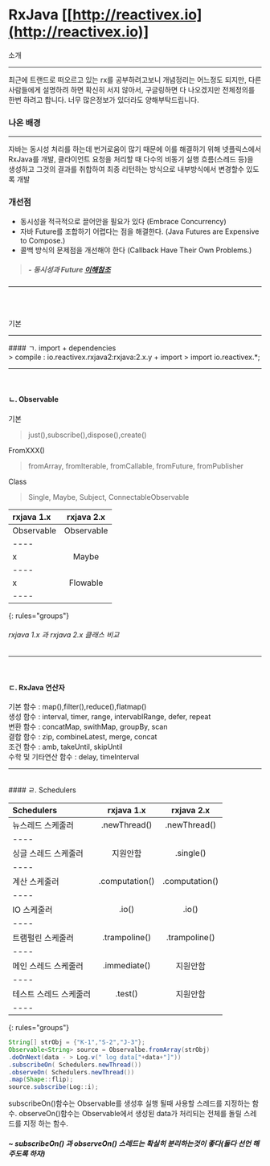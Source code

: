 # RxJava [[http://reactivex.io](http://reactivex.io)]

소개
<hr/>
최근에 트랜드로 떠오르고 있는 rx를 공부하려고보니 개념정리는 어느정도 되지만, 다른 사람들에게 
설명하려 하면 확신히 서지 않아서, 구글링하면 다 나오겠지만 전체정의를 한번 하려고 합니다. 
너무 많은정보가 있더라도 양해부탁드립니다.

### 나온 배경
<hr/>
자바는 동시성 처리를 하는데 번거로움이 많기 때문에 이를 해결하기 위해 넷플릭스에서 RxJava를 개발, 클라이언트 요청을 
처리할 때 다수의 비동기 실행 흐름(스레드 등)을 생성하고 그것의 결과를 취합하여 최종 리턴하는 방식으로 내부방식에서 변경할수 있도록 개발 

### 개선점
+ 동시성을 적극적으로 끌어안을 필요가 있다 (Embrace Concurrency)
+ 자바 Future를 조합하기 어렵다는 점을 해결한다. (Java Futures are Expensive to Compose.)
+ 콜백 방식의 문제점을 개선해야 한다 (Callback Have Their Own Problems.)

> ##### - 동시성과 Future [이해참조](http://hamait.tistory.com/748)
<hr/>
<br/><br/>



기본
<hr/>
#### ㄱ. import
+ dependencies <br>
 > compile : io.reactivex.rxjava2:rxjava:2.x.y
+ import
 > import io.reactivex.*;

<hr/>
<br/>

#### ㄴ. Observable
기본
> just(),subscribe(),dispose(),create()

FromXXX()
> fromArray, fromIterable, fromCallable, fromFuture, fromPublisher

Class
> Single, Maybe, Subject, ConnectableObservable

| rxjava 1.x | rxjava 2.x| 
|:--------|:-------:|
| Observable  | Observable  | 
|----
|  x  | Maybe  | 
|----
|  x  | Flowable  | 
|----
{: rules="groups"}

###### rxjava 1.x 과 rxjava 2.x 클래스 비교
<hr/>
<br/>

#### ㄷ. RxJava 연산자 <br/>
 기본 함수 : map(),filter(),reduce(),flatmap() <br/>
 생성 함수 : interval, timer, range, intervablRange, defer, repeat<br/>
 변환 함수 : concatMap, swithMap, groupBy, scan<br/>
 결합 함수 : zip, combineLatest, merge, concat<br/>
 조건 함수 : amb, takeUntil, skipUntil<br/> 
 수학 및 기타연산 함수 : delay, timeInterval <br/>
 
 
<hr/>
<br/>
#### ㄹ. Schedulers 

| Schedulers |rxjava 1.x | rxjava 2.x| 
|:--------|:-------:|:-------:|
| 뉴스레드 스케줄러  | .newThread()  |.newThread() |
|----
| 싱글 스레드 스케줄러  | 지원안함  | .single()|
|----
| 계산 스케줄러   | .computation()  |.computation()  |
|----
|  IO 스케줄러  | .io()  |.io() |
|----
|  트램펄린 스케줄러  | .trampoline()  | .trampoline()|
|----
|  메인 스레드 스케줄러  | .immediate()  | 지원안함 |
|----
|  테스트 스레드 스케줄러  | .test()  | 지원안함 |
|----
{: rules="groups"}

~~~ java
String[] strObj = {"K-1","S-2","J-3"};
Observable<String> source = Observalbe.fromArray(strObj)
.doOnNext(data - > Log.v(" log data["+data+"]"))
.subscribeOn( Schedulers.newThread())
.observeOn( Schedulers.newThread())
.map(Shape::flip);
source.subscribe(Log::i);

~~~
subscribeOn()함수는 Observable를 생성후 실행 될때 사용할 스레드를 지정하는 함수.
observeOn()함수는 Observable에서 생성된 data가 처리되는 전체를 돌릴 스레드를 지정 하는 함수.
##### ~ subscribeOn() 과 observeOn() 스레드는 확실히 분리하는것이 좋다(둘다 선언 해주도록 하자)